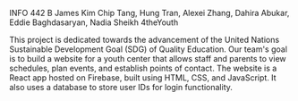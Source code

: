 INFO 442 B James Kim
Chip Tang, Hung Tran, Alexei Zhang, Dahira Abukar, Eddie Baghdasaryan, Nadia Sheikh
4theYouth

This project is dedicated towards the advancement of the United Nations Sustainable Development Goal (SDG) of Quality Education.
Our team's goal is to build a website for a youth center that allows staff and parents to view schedules, plan events, and establish points of contact.
The website is a React app hosted on Firebase, built using HTML, CSS, and JavaScript. It also uses a database to store user IDs for login functionality.
